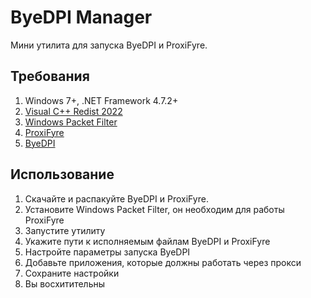 # ByeDPI Manager

Мини утилита для запуска ByeDPI и ProxiFyre.

## Требования

1. Windows 7+, .NET Framework 4.7.2+
2. [Visual C++ Redist 2022](https://learn.microsoft.com/en-us/cpp/windows/latest-supported-vc-redist?view=msvc-170#latest-microsoft-visual-c-redistributable-version)
3. [Windows Packet Filter](https://github.com/wiresock/ndisapi)
4. [ProxiFyre](https://github.com/wiresock/proxifyre)
5. [ByeDPI](https://github.com/hufrea/byedpi)

## Использование

1. Скачайте и распакуйте ByeDPI и ProxiFyre.
2. Установите Windows Packet Filter, он необходим для работы ProxiFyre
3. Запустите утилиту
4. Укажите пути к исполняемым файлам ByeDPI и ProxiFyre
5. Настройте параметры запуска ByeDPI
6. Добавьте приложения, которые должны работать через прокси
7. Сохраните настройки
8. Вы восхитительны

